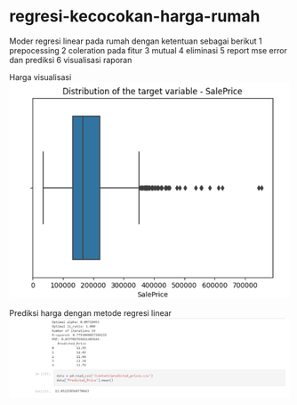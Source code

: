 # regresi-kecocokan-harga-rumah

Moder regresi linear pada rumah dengan ketentuan sebagai berikut
1 prepocessing
2 coleration pada fitur 
3 mutual 
4 eliminasi
5 report mse error dan prediksi
6 visualisasi raporan

Harga visualisasi
![Alt Text](harga.png)

Prediksi harga dengan metode regresi linear
![Alt Text](Laporan.png)

